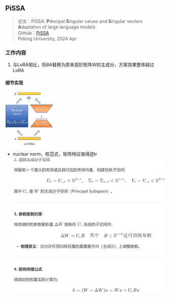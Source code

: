 ## PiSSA
> 论文：PiSSA: **P**r**i**ncipal **S**ingular values and **S**ingular vectors **A**daptation of large language models  
> Github：[PiSSA](https://github.com/GraphPKU/PiSSA)  
> Peking University, 2024 Apr

### 工作内容
1. 与LoRA相比，将$BA$替换为原来高阶矩阵$W$的主成分，方案效果整体超过LoRA


#### 细节实现
<div class="one-image-container">
    <img src="image\pissa_diagram.jpg" style="width: 30%;">
</div>

- nuclear norm，核范式，矩阵特征值得迹tr
![alt text](image.png)